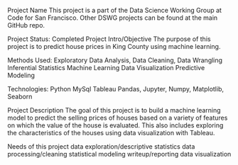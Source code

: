 Project Name
This project is a part of the Data Science Working Group at Code for San Francisco. Other DSWG projects can be found at the main GitHub repo.

Project Status: Completed
Project Intro/Objective
The purpose of this project is to predict house prices in King County using machine learning.


Methods Used:
Exploratory Data Analysis, Data Cleaning, Data Wrangling
Inferential Statistics
Machine Learning
Data Visualization
Predictive Modeling

Technologies:
Python
MySql
Tableau
Pandas, Jupyter, Numpy, Matplotlib, Seaborn

Project Description
The goal of this project is to build a machine learning model to predict the selling prices of houses based on a variety of features on which the value of the house is evaluated. This also includes exploring the characteristics of the houses using data visualization with Tableau. 



Needs of this project
data exploration/descriptive statistics
data processing/cleaning
statistical modeling
writeup/reporting
data visualization


